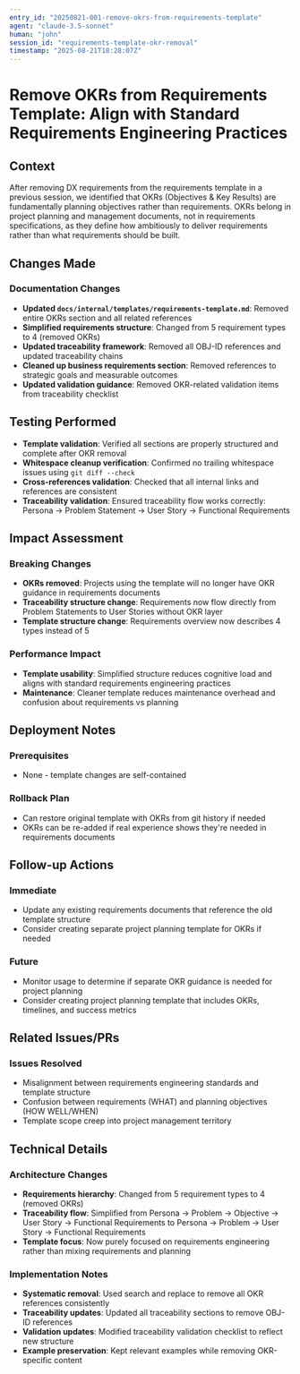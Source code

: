 ```yaml
---
entry_id: "20250821-001-remove-okrs-from-requirements-template"
agent: "claude-3.5-sonnet"
human: "john"
session_id: "requirements-template-okr-removal"
timestamp: "2025-08-21T18:28:07Z"
---
```


# Remove OKRs from Requirements Template: Align with Standard Requirements Engineering Practices

## Context
After removing DX requirements from the requirements template in a previous session, we identified that OKRs (Objectives & Key Results) are fundamentally planning objectives rather than requirements. OKRs belong in project planning and management documents, not in requirements specifications, as they define how ambitiously to deliver requirements rather than what requirements should be built.

## Changes Made

### Documentation Changes
- **Updated `docs/internal/templates/requirements-template.md`**: Removed entire OKRs section and all related references
- **Simplified requirements structure**: Changed from 5 requirement types to 4 (removed OKRs)
- **Updated traceability framework**: Removed all OBJ-ID references and updated traceability chains
- **Cleaned up business requirements section**: Removed references to strategic goals and measurable outcomes
- **Updated validation guidance**: Removed OKR-related validation items from traceability checklist

## Testing Performed
- **Template validation**: Verified all sections are properly structured and complete after OKR removal
- **Whitespace cleanup verification**: Confirmed no trailing whitespace issues using `git diff --check`
- **Cross-references validation**: Checked that all internal links and references are consistent
- **Traceability validation**: Ensured traceability flow works correctly: Persona → Problem Statement → User Story → Functional Requirements

## Impact Assessment

### Breaking Changes
- **OKRs removed**: Projects using the template will no longer have OKR guidance in requirements documents
- **Traceability structure change**: Requirements now flow directly from Problem Statements to User Stories without OKR layer
- **Template structure change**: Requirements overview now describes 4 types instead of 5

### Performance Impact
- **Template usability**: Simplified structure reduces cognitive load and aligns with standard requirements engineering practices
- **Maintenance**: Cleaner template reduces maintenance overhead and confusion about requirements vs planning

## Deployment Notes

### Prerequisites
- None - template changes are self-contained

### Rollback Plan
- Can restore original template with OKRs from git history if needed
- OKRs can be re-added if real experience shows they're needed in requirements documents

## Follow-up Actions

### Immediate
- Update any existing requirements documents that reference the old template structure
- Consider creating separate project planning template for OKRs if needed

### Future
- Monitor usage to determine if separate OKR guidance is needed for project planning
- Consider creating project planning template that includes OKRs, timelines, and success metrics

## Related Issues/PRs

### Issues Resolved
- Misalignment between requirements engineering standards and template structure
- Confusion between requirements (WHAT) and planning objectives (HOW WELL/WHEN)
- Template scope creep into project management territory

## Technical Details

### Architecture Changes
- **Requirements hierarchy**: Changed from 5 requirement types to 4 (removed OKRs)
- **Traceability flow**: Simplified from Persona → Problem → Objective → User Story → Functional Requirements to Persona → Problem → User Story → Functional Requirements
- **Template focus**: Now purely focused on requirements engineering rather than mixing requirements and planning

### Implementation Notes
- **Systematic removal**: Used search and replace to remove all OKR references consistently
- **Traceability updates**: Updated all traceability sections to remove OBJ-ID references
- **Validation updates**: Modified traceability validation checklist to reflect new structure
- **Example preservation**: Kept relevant examples while removing OKR-specific content 